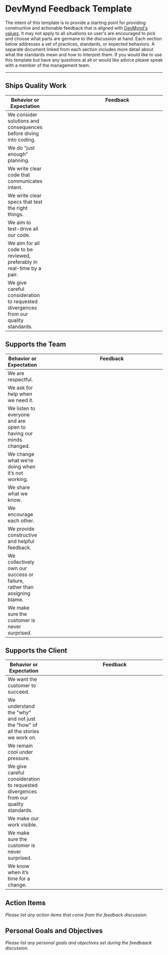 # DevMynd Feedback Template

The intent of this template is to provide a starting point for providing constructive and actionable feedback that is aligned with [DevMynd's values](https://github.com/devmynd/handbook/blob/master/Values.md).  It may not apply to all situations so user's are encouraged to pick and choose what parts are germane to the discussion at hand.  Each section below addresses a set of practices, standards, or expected behaviors.  A separate document linked from each section includes more detail about what the standards mean and how to interpret them.  If you would like to use this template but have any questions at all or would like advice please speak with a member of the management team.

***

## Ships Quality Work

<table>
  <thead>
    <tr>
      <th>Behavior or Expectation</th>
      <th>Feedback &nbsp;&nbsp;&nbsp;&nbsp;&nbsp;&nbsp;&nbsp;&nbsp;&nbsp;&nbsp;&nbsp;&nbsp;&nbsp;&nbsp;&nbsp;&nbsp;&nbsp;&nbsp;&nbsp;&nbsp;&nbsp;&nbsp;&nbsp;&nbsp;&nbsp;&nbsp;&nbsp;&nbsp;&nbsp;&nbsp;&nbsp;&nbsp;&nbsp;&nbsp;&nbsp;&nbsp;&nbsp;&nbsp;&nbsp;&nbsp;&nbsp;&nbsp;&nbsp;&nbsp;&nbsp;&nbsp;&nbsp;&nbsp;&nbsp;&nbsp;&nbsp;&nbsp;&nbsp;&nbsp;&nbsp;&nbsp;&nbsp;&nbsp;&nbsp;&nbsp;&nbsp;&nbsp;&nbsp;&nbsp;&nbsp;&nbsp;&nbsp;&nbsp;&nbsp;&nbsp;&nbsp;&nbsp;&nbsp;&nbsp;&nbsp;&nbsp;&nbsp;&nbsp;&nbsp;&nbsp;&nbsp;&nbsp;&nbsp;&nbsp;&nbsp;&nbsp;&nbsp;&nbsp;&nbsp;&nbsp;&nbsp;&nbsp;&nbsp;&nbsp;&nbsp;&nbsp;&nbsp;&nbsp;&nbsp;&nbsp;&nbsp;&nbsp;&nbsp;&nbsp;</th>
    </tr>
  </thead>
  <tbody>
    <tr>
      <td>We consider solutions and consequences before diving into coding.</td>
      <td></td>
    </tr>
    <tr>
      <td>We do “just enough” planning.</td>
      <td></td>
    </tr>
    <tr>
      <td>We write clear code that communicates intent.</td>
      <td></td>
    </tr>
    <tr>
      <td>We write clear specs that test the right things.</td>
      <td></td>
    </tr>
    <tr>
      <td>We aim to test-drive all our code.</td>
      <td></td>
    </tr>
    <tr>
      <td>We aim for all code to be reviewed, preferably in real-time by a pair.</td>
      <td></td>
    </tr>
    <tr>
      <td>We give careful consideration to requested divergences from our quality standards.</td>
      <td></td>
    </tr>
  </tbody>
</table>

## Supports the Team

<table>
  <thead>
    <tr>
      <th>Behavior or Expectation</th>
      <th>Feedback &nbsp;&nbsp;&nbsp;&nbsp;&nbsp;&nbsp;&nbsp;&nbsp;&nbsp;&nbsp;&nbsp;&nbsp;&nbsp;&nbsp;&nbsp;&nbsp;&nbsp;&nbsp;&nbsp;&nbsp;&nbsp;&nbsp;&nbsp;&nbsp;&nbsp;&nbsp;&nbsp;&nbsp;&nbsp;&nbsp;&nbsp;&nbsp;&nbsp;&nbsp;&nbsp;&nbsp;&nbsp;&nbsp;&nbsp;&nbsp;&nbsp;&nbsp;&nbsp;&nbsp;&nbsp;&nbsp;&nbsp;&nbsp;&nbsp;&nbsp;&nbsp;&nbsp;&nbsp;&nbsp;&nbsp;&nbsp;&nbsp;&nbsp;&nbsp;&nbsp;&nbsp;&nbsp;&nbsp;&nbsp;&nbsp;&nbsp;&nbsp;&nbsp;&nbsp;&nbsp;&nbsp;&nbsp;&nbsp;&nbsp;&nbsp;&nbsp;&nbsp;&nbsp;&nbsp;&nbsp;&nbsp;&nbsp;&nbsp;&nbsp;&nbsp;&nbsp;&nbsp;&nbsp;&nbsp;&nbsp;&nbsp;&nbsp;&nbsp;&nbsp;&nbsp;&nbsp;&nbsp;&nbsp;&nbsp;&nbsp;&nbsp;&nbsp;&nbsp;&nbsp;</th>
    </tr>
  </thead>
  <tbody>
    <tr>
      <td>We are respectful.</td>
      <td></td>
    </tr>
    <tr>
      <td>We ask for help when we need it.</td>
      <td></td>
    </tr>
    <tr>
      <td>We listen to everyone and are open to having our minds changed.</td>
      <td></td>
    </tr>
    <tr>
      <td>We change what we’re doing when it’s not working.</td>
      <td></td>
    </tr>
    <tr>
      <td>We share what we know.</td>
      <td></td>
    </tr>
    <tr>
      <td>We encourage each other.</td>
      <td></td>
    </tr>
    <tr>
      <td>We provide constructive and helpful feedback.</td>
      <td></td>
    </tr>
    <tr>
      <td>We collectively own our success or failure, rather than assigning blame.</td>
      <td></td>
    </tr>
    <tr>
      <td>We make sure the customer is never surprised.</td>
      <td></td>
    </tr>
  </tbody>
</table>

## Supports the Client

<table>
  <thead>
    <tr>
      <th>Behavior or Expectation</th>
      <th>Feedback &nbsp;&nbsp;&nbsp;&nbsp;&nbsp;&nbsp;&nbsp;&nbsp;&nbsp;&nbsp;&nbsp;&nbsp;&nbsp;&nbsp;&nbsp;&nbsp;&nbsp;&nbsp;&nbsp;&nbsp;&nbsp;&nbsp;&nbsp;&nbsp;&nbsp;&nbsp;&nbsp;&nbsp;&nbsp;&nbsp;&nbsp;&nbsp;&nbsp;&nbsp;&nbsp;&nbsp;&nbsp;&nbsp;&nbsp;&nbsp;&nbsp;&nbsp;&nbsp;&nbsp;&nbsp;&nbsp;&nbsp;&nbsp;&nbsp;&nbsp;&nbsp;&nbsp;&nbsp;&nbsp;&nbsp;&nbsp;&nbsp;&nbsp;&nbsp;&nbsp;&nbsp;&nbsp;&nbsp;&nbsp;&nbsp;&nbsp;&nbsp;&nbsp;&nbsp;&nbsp;&nbsp;&nbsp;&nbsp;&nbsp;&nbsp;&nbsp;&nbsp;&nbsp;&nbsp;&nbsp;&nbsp;&nbsp;&nbsp;&nbsp;&nbsp;&nbsp;&nbsp;&nbsp;&nbsp;&nbsp;&nbsp;&nbsp;&nbsp;&nbsp;&nbsp;&nbsp;&nbsp;&nbsp;&nbsp;&nbsp;&nbsp;&nbsp;&nbsp;&nbsp;</th>
    </tr>
  </thead>
  <tbody>
    <tr>
      <td>We want the customer to succeed.</td>
      <td></td>
    </tr>
    <tr>
      <td>We understand the "why" and not just the "how" of all the stories we work on.</td>
      <td></td>
    </tr>
    <tr>
      <td>We remain cool under pressure.</td>
      <td></td>
    </tr>
    <tr>
      <td>We give careful consideration to requested divergences from our quality standards.</td>
      <td></td>
    </tr>
    <tr>
      <td>We make our work visible.</td>
      <td></td>
    </tr>
    <tr>
      <td>We make sure the customer is never surprised.</td>
      <td></td>
    </tr>
    <tr>
      <td>We know when it’s time for a change.</td>
      <td></td>
    </tr>
  </tbody>
</table>

## Action Items

_Please list any action items that come from the feedback discussion._

## Personal Goals and Objectives

_Please list any personal goals and objectives set during the feedbaack
discussion._
